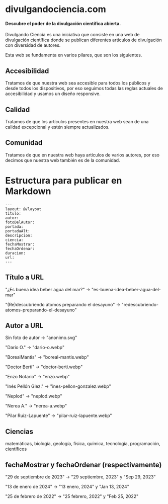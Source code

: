 # divulgandociencia.com

#### Descubre el poder de la divulgación científica abierta.

Divulgando Ciencia es una iniciativa que consiste en una web de divulgación científica donde se publican diferentes artículos de divulgación con diversidad de autores.

Esta web se fundamenta en varios pilares, que son los siguientes.

## Accesibilidad

Tratamos de que nuestra web sea accesible para todos los públicos y desde todos los dispositivos, por eso seguimos todas las reglas actuales de accesibilidad y usamos un diseño responsive.

## Calidad

Tratamos de que los artículos presentes en nuestra web sean de una calidad excepcional y estén siempre actualizados.

## Comunidad

Tratamos de que en nuestra web haya artículos de varios autores, por eso decimos que nuestra web también es de la comunidad.

# Estructura para publicar en Markdown

```
---
layout: @/layout
titulo:
autor:
fotoDelAutor:
portada:
portadaAlt:
descripcion:
ciencia:
fechaMostrar:
fechaOrdenar:
duracion:
url:
---
```

## Título a URL

"¿Es buena idea beber agua del mar?" $\rightarrow$ "es-buena-idea-beber-agua-del-mar"

"(Re)descubriendo átomos preparando el desayuno" $\rightarrow$ "redescubriendo-atomos-preparando-el-desayuno"

## Autor a URL

Sin foto de autor $\rightarrow$ "anonimo.svg"

"Darío O." $\rightarrow$ "dario-o.webp"

"BorealMantis" $\rightarrow$ "boreal-mantis.webp"

"Doctor Berti" $\rightarrow$ "doctor-berti.webp"

"Enzo Notario" $\rightarrow$ "enzo.webp"

"Inés Pellón Glez." $\rightarrow$ "ines-pellon-gonzalez.webp"

"Neplod" $\rightarrow$ "neplod.webp"

"Nerea A." $\rightarrow$ "nerea-a.webp"

"Pilar Ruiz-Lapuente" $\rightarrow$ "pilar-ruiz-lapuente.webp"

## Ciencias

matemáticas, biología, geología, física, química, tecnología, programación, científicos

## fechaMostrar y fechaOrdenar (respectivamente)

"29 de septiembre de 2023" $\rightarrow$ "29 septiembre, 2023" y "Sep 29, 2023"

"13 de enero de 2024" $\rightarrow$ "13 enero, 2024" y "Jan 13, 2024"

"25 de febrero de 2022" $\rightarrow$ "25 febrero, 2022" y "Feb 25, 2022"
